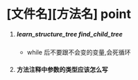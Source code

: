 # [文件名][方法名] point
1. ##### learn_structure_tree find_child_tree
   -  while 后不要跟不会变的变量,会死循环
2. #### 方法注释中参数的类型应该怎么写